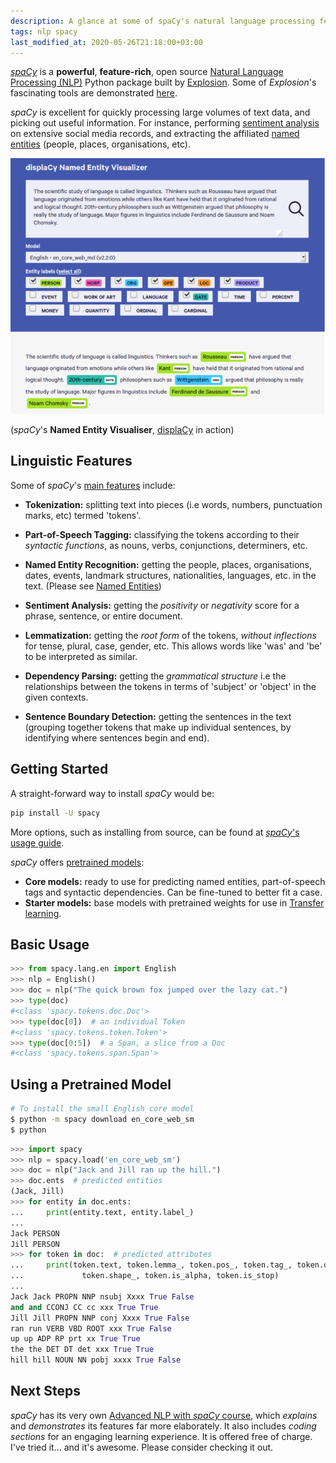 ```yaml
---
description: A glance at some of spaCy's natural language processing features.
tags: nlp spacy
last_modified_at: 2020-05-26T21:18:00+03:00
---
```

[*spaCy*][1] is a **powerful**, **feature-rich**, open source [Natural Language Processing (NLP)][2] Python package built by [Explosion][3]. Some of *Explosion*'s fascinating tools are demonstrated [here][4].

*spaCy* is excellent for quickly processing large volumes of text data, and picking out useful information. For instance, performing [sentiment analysis][5] on extensive social media records, and extracting the affiliated [named entities][6] (people, places, organisations, etc).

![displacy demo][7]

(*spaCy*'s **Named Entity Visualiser**, [displaCy][8] in action)

## Linguistic Features

Some of *spaCy*'s [main features][9] include:

- **Tokenization:** splitting text into pieces (i.e words, numbers, punctuation marks, etc) termed 'tokens'.

- **Part-of-Speech Tagging:** classifying the tokens according to their *syntactic functions*, as nouns, verbs, conjunctions, determiners, etc.

- **Named Entity Recognition:** getting the people, places, organisations, dates, events, landmark structures, nationalities, languages, etc. in the text. (Please see [Named Entities][10])

- **Sentiment Analysis:** getting the *positivity* or *negativity* score for a phrase, sentence, or entire document.

- **Lemmatization:** getting the *root form* of the tokens, *without inflections* for tense, plural, case, gender,  etc. This allows words like 'was' and 'be' to be interpreted as similar.

- **Dependency Parsing:** getting the *grammatical structure* i.e the relationships between the tokens in terms of 'subject' or 'object' in the given contexts.

- **Sentence Boundary Detection:** getting the sentences in the text (grouping together tokens that make up individual sentences, by identifying where sentences begin and end).

## Getting Started

A straight-forward way to install *spaCy* would be:

```bash
pip install -U spacy
```

More options, such as installing from source, can be found at [*spaCy*'s usage guide][11].

*spaCy* offers [pretrained models][12]:

- **Core models:** ready to use for predicting named entities, part-of-speech tags and syntactic dependencies. Can be fine-tuned to better fit a case.
- **Starter models:** base models with pretrained weights for use in [Transfer learning][13].

## Basic Usage

```python
>>> from spacy.lang.en import English
>>> nlp = English()
>>> doc = nlp("The quick brown fox jumped over the lazy cat.")
>>> type(doc)
#<class 'spacy.tokens.doc.Doc'>
>>> type(doc[0])  # an individual Token
#<class 'spacy.tokens.token.Token'>
>>> type(doc[0:5])  # a Span, a slice from a Doc
#<class 'spacy.tokens.span.Span'>
```

## Using a Pretrained Model

```bash
# To install the small English core model
$ python -m spacy download en_core_web_sm
$ python
```

```python
>>> import spacy
>>> nlp = spacy.load('en_core_web_sm')
>>> doc = nlp("Jack and Jill ran up the hill.")
>>> doc.ents  # predicted entities
(Jack, Jill)
>>> for entity in doc.ents:  
...     print(entity.text, entity.label_)
...
Jack PERSON
Jill PERSON
>>> for token in doc:  # predicted attributes
...     print(token.text, token.lemma_, token.pos_, token.tag_, token.dep_,
...             token.shape_, token.is_alpha, token.is_stop)
...
Jack Jack PROPN NNP nsubj Xxxx True False
and and CCONJ CC cc xxx True True
Jill Jill PROPN NNP conj Xxxx True False
ran run VERB VBD ROOT xxx True False
up up ADP RP prt xx True True
the the DET DT det xxx True True
hill hill NOUN NN pobj xxxx True False
```

## Next Steps

*spaCy* has its very own [Advanced NLP with *spaCy* course][14], which *explains* and *demonstrates* its features far more elaborately. It also includes *coding sections* for an engaging learning experience. It is offered free of charge. I've tried it... and it's awesome. Please consider checking it out.

[1]: https://spacy.io/
[2]: https://en.wikipedia.org/wiki/Natural_language_processing
[3]: https://explosion.ai/
[4]: https://explosion.ai/software#demos
[5]: https://en.wikipedia.org/wiki/Sentiment_analysis
[6]: https://en.wikipedia.org/wiki/Named_entity
[7]: /assets/images/articles/displacy.png
[8]: https://explosion.ai/demos/displacy-ent
[9]: https://spacy.io/usage/spacy-101#features
[10]: https://spacy.io/api/annotation#named-entities
[11]: https://spacy.io/usage
[12]: https://spacy.io/models
[13]: https://spacy.io/models
[14]: https://course.spacy.io
